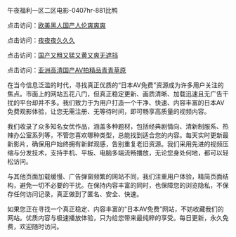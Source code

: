
午夜福利一区二区电影-0407hr-881比鸭


点击访问：<a href="https://rtj-3zo.pages.dev/">欧美黑人国产人伦爽爽爽</a>

点击访问：<a href="https://gfd-5xg.pages.dev/">夜夜夜久久久</a>

点击访问：<a href="https://bsdf-5f5.pages.dev/">国产又粗又猛又黄又爽无遮挡</a>

点击访问：<a href="https://fdhf-454.pages.dev/">亚洲高清国产AV拍精品青青草原</a>


在当今信息泛滥的时代，寻找真正优质的“日本AV免费”资源成为许多用户关注的焦点。市面上的网站五花八门，但真正稳定更新、画质清晰、加载迅速且无广告干扰的平台却并不多。我们致力于为用户打造一个干净、快速、内容丰富的日本AV免费观影体验，让您无需注册、无等待时间，即可畅享高质量的视频内容。

我们收录了众多知名女优作品，涵盖多种题材，包括经典剧情向、清新制服系、热辣办公室系列等，不管您喜欢哪种类型，总能找到适合您的内容。每天实时更新最新影片，确保用户始终拥有新鲜观感，告别重复老旧资源。我们采用先进的视频压缩与分发技术，支持手机、平板、电脑多端流畅播放，无论您身处何地，都可以轻松访问。

与其他页面加载缓慢、广告弹窗频繁的网站不同，我们注重用户体验，精简页面结构，避免一切不必要的干扰。在保持内容丰富的同时，也保障您的浏览隐私，不保存任何访问记录，真正做到了匿名、安全、快速。

如果您正在寻找一个真正稳定、内容丰富的“日本AV免费”网站，不妨收藏我们的网站。优质内容与极速播放体验，只为给您带来最纯粹的享受。每日更新，永久免费，欢迎随时访问。


<span style="display:none;">[Canonical link]( https://github.com/vm20250704/565645 ）</span>
